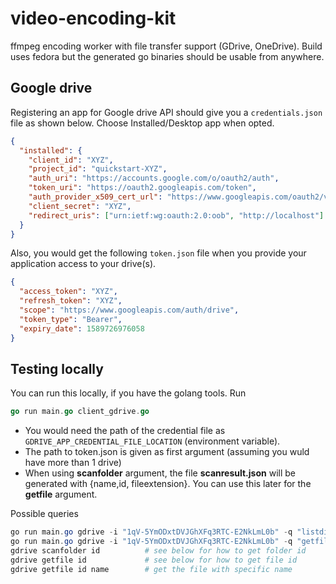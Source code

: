 # video-encoding-kit

ffmpeg encoding worker with file transfer support (GDrive, OneDrive). Build uses fedora but the generated go binaries should be usable from anywhere.

## Google drive

Registering an app for Google drive API should give you a `credentials.json` file as shown below. Choose Installed/Desktop app when opted.

```json
{
  "installed": {
    "client_id": "XYZ",
    "project_id": "quickstart-XYZ",
    "auth_uri": "https://accounts.google.com/o/oauth2/auth",
    "token_uri": "https://oauth2.googleapis.com/token",
    "auth_provider_x509_cert_url": "https://www.googleapis.com/oauth2/v1/certs",
    "client_secret": "XYZ",
    "redirect_uris": ["urn:ietf:wg:oauth:2.0:oob", "http://localhost"]
  }
}
```

Also, you would get the following `token.json` file when you provide your application access to your drive(s).

```json
{
  "access_token": "XYZ",
  "refresh_token": "XYZ",
  "scope": "https://www.googleapis.com/auth/drive",
  "token_type": "Bearer",
  "expiry_date": 1589726976058
}
```

## Testing locally

You can run this locally, if you have the golang tools. Run

```go
go run main.go client_gdrive.go
```

- You would need the path of the credential file as `GDRIVE_APP_CREDENTIAL_FILE_LOCATION` (environment variable).
- The path to token.json is given as first argument (assuming you wuld have more than 1 drive)
- When using **scanfolder** argument, the file **scanresult.json** will be generated with {name,id, fileextension}. You can use this later for the **getfile** argument.

Possible queries

```powershell
go run main.go gdrive -i "1qV-5YmODxtDVJGhXFq3RTC-E2NkLmL0b" -q "listdir"   # Lists files in folder. See below for how to get folder id
go run main.go gdrive -i "1qV-5YmODxtDVJGhXFq3RTC-E2NkLmL0b" -q "getfile"   # Lists files in folder. See below for how to get folder id
gdrive scanfolder id          # see below for how to get folder id
gdrive getfile id             # see below for how to get file id
gdrive getfile id name        # get the file with specific name
```
